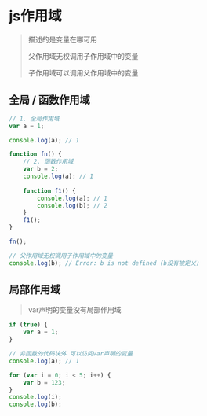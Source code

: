 # js作用域

> 描述的是变量在哪可用
>
> 父作用域无权调用子作用域中的变量
>
> 子作用域可以调用父作用域中的变量

## 全局 / 函数作用域

```js
// 1. 全局作用域
var a = 1;

console.log(a); // 1

function fn() {
    // 2. 函数作用域
    var b = 2;
	console.log(a); // 1
    
    function f1() {
		console.log(a); // 1
		console.log(b); // 2
    }
    f1();
}

fn();

// 父作用域无权调用子作用域中的变量
console.log(b); // Error: b is not defined (b没有被定义)
```

## 局部作用域

> var声明的变量没有局部作用域

```js
if (true) {
    var a = 1;
}

// 非函数的代码块外 可以访问var声明的变量
console.log(a); // 1

for (var i = 0; i < 5; i++) {
    var b = 123;
}
console.log(i);
console.log(b);
```

